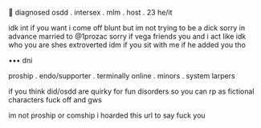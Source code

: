 🦇 diagnosed osdd . intersex . mlm . host . 23
he/it

idk int if you want 
i come off blunt but im not trying to be a dick sorry in advance
married to @1prozac
sorry if vega friends you and i act like idk who you are shes extroverted
idm if you sit with me if he added you tho

••• dni

proship . endo/supporter . terminally online . minors . system larpers

if you think did/osdd are quirky for fun disorders so you can rp as fictional characters fuck off and gws

im not proship or comship i hoarded this url to say fuck you
